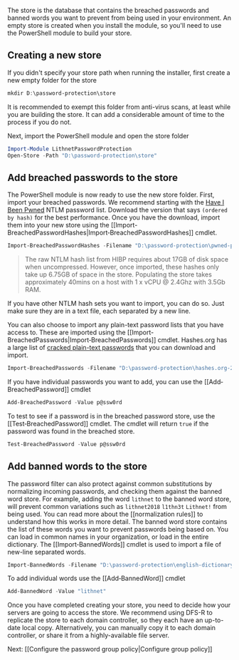 The store is the database that contains the breached passwords and banned words you want to prevent from being used in your environment. An empty store is created when you install the module, so you'll need to use the PowerShell module to build your store. 

## Creating a new store
If you didn't specify your store path when running the installer, first create a new empty folder for the store
```powershell
mkdir D:\password-protection\store
```

It is recommended to exempt this folder from anti-virus scans, at least while you are building the store. It can add a considerable amount of time to the process if you do not.

Next, import the PowerShell module and open the store folder
```powershell
Import-Module LithnetPasswordProtection
Open-Store -Path "D:\password-protection\store"
```
## Add breached passwords to the store
The PowerShell module is now ready to use the new store folder. First, import your breached passwords. We recommend starting with the [Have I Been Pwned](https://haveibeenpwned.com/Passwords) NTLM password list. Download the version that says `(ordered by hash)` for the best performance. Once you have the download, import them into your new store using the [[Import-BreachedPasswordHashes|Import‐BreachedPasswordHashes]] cmdlet.

```powershell
Import-BreachedPasswordHashes -Filename "D:\password-protection\pwned-passwords-ntlm-ordered-by-hash.txt"
```

> The raw NTLM hash list from HIBP requires about 17GB of disk space when uncompressed. However, once imported, these hashes only take up 6.75GB of space in the store. Populating the store takes approximately 40mins on a host with 1 x vCPU @ 2.4Ghz with 3.5Gb RAM.

If you have other NTLM hash sets you want to import, you can do so. Just make sure they are in a text file, each separated by a new line.

You can also choose to import any plain-text password lists that you have access to. These are imported using the [[Import-BreachedPasswords|Import‐BreachedPasswords]] cmdlet. Hashes.org has a large list of [cracked plain-text passwords](https://hashes.org/left.php) that you can download and import.

```powershell
Import-BreachedPasswords -Filename "D:\password-protection\hashes.org-2018.txt"
```

If you have individual passwords you want to add, you can use the [[Add‐BreachedPassword]] cmdlet

```powershell
Add-BreachedPassword -Value p@ssw0rd
```

To test to see if a password is in the breached password store, use the [[Test‐BreachedPassword]] cmdlet. The cmdlet will return `true` if the password was found in the breached store.
```powershell
Test-BreachedPassword -Value p@ssw0rd
```

## Add banned words to the store
The password filter can also protect against common substitutions by normalizing incoming passwords, and checking them against the banned word store. For example, adding the word `lithnet` to the banned word store, will prevent common variations such as `lithnet2018` `l1thn3t` `Lithnet!` from being used. You can read more about the [[normalization rules]] to understand how this works in more detail. The banned word store contains the list of these words you want to prevent passwords being based on. You can load in common names in your organization, or load in the entire dictionary. The [[Import‐BannedWords]] cmdlet is used to import a file of new-line separated words.

```powershell
Import-BannedWords -Filename "D:\password-protection\english-dictionary-words.txt"
```

To add individual words use the [[Add‐BannedWord]] cmdlet

```powershell
Add-BannedWord -Value "lithnet"
```

Once you have completed creating your store, you need to decide how your servers are going to access the store. We recommend using DFS-R to replicate the store to each domain controller, so they each have an up-to-date local copy. Alternatively, you can manually copy it to each domain controller, or share it from a highly-available file server. 

Next: [[Configure the password group policy|Configure group policy]]